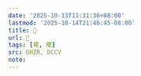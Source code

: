 ```yaml
---
date: '2025-10-13T11:31:36+08:00'
lastmod: '2025-10-14T21:46:45-08:00'
title: 󰪂
url: 󰪂
tags: [襬, 襬]
src: GHZR, DCCV
note:
---
```

